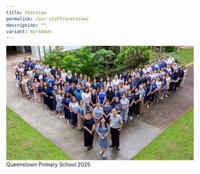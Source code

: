 ```yaml
---
title: Overview
permalink: /our-staff/overview/
description: ""
variant: markdown
---
```

![](/images/OrgChart/all_staff_2025.jpg)
Queenstown Primary School 2025